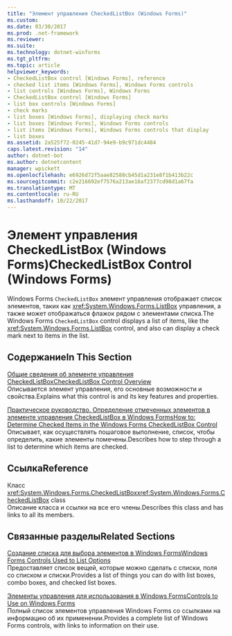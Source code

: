 ```yaml
---
title: "Элемент управления CheckedListBox (Windows Forms)"
ms.custom: 
ms.date: 03/30/2017
ms.prod: .net-framework
ms.reviewer: 
ms.suite: 
ms.technology: dotnet-winforms
ms.tgt_pltfrm: 
ms.topic: article
helpviewer_keywords:
- CheckedListBox control [Windows Forms], reference
- checked list items [Windows Forms], Windows Forms controls
- list controls [Windows Forms], Windows Forms
- CheckedListBox control [Windows Forms]
- list box controls [Windows Forms]
- check marks
- list boxes [Windows Forms], displaying check marks
- list boxes [Windows Forms], Windows Forms controls
- list items [Windows Forms], Windows Forms controls that display
- list boxes
ms.assetid: 2a525f72-0245-41d7-94e9-b9c971dc4484
caps.latest.revision: "14"
author: dotnet-bot
ms.author: dotnetcontent
manager: wpickett
ms.openlocfilehash: e6926d72f5aae82588cb45d1a231e8f1b413b22c
ms.sourcegitcommit: c2e216692ef7576a213ae16af2377cd98d1a67fa
ms.translationtype: MT
ms.contentlocale: ru-RU
ms.lasthandoff: 10/22/2017
---
```

# <a name="checkedlistbox-control-windows-forms"></a><span data-ttu-id="147f3-102">Элемент управления CheckedListBox (Windows Forms)</span><span class="sxs-lookup"><span data-stu-id="147f3-102">CheckedListBox Control (Windows Forms)</span></span>
<span data-ttu-id="147f3-103">Windows Forms `CheckedListBox` элемент управления отображает список элементов, таких как <xref:System.Windows.Forms.ListBox> управления, а также может отображаться флажок рядом с элементами списка.</span><span class="sxs-lookup"><span data-stu-id="147f3-103">The Windows Forms `CheckedListBox` control displays a list of items, like the <xref:System.Windows.Forms.ListBox> control, and also can display a check mark next to items in the list.</span></span>  
  
## <a name="in-this-section"></a><span data-ttu-id="147f3-104">Содержание</span><span class="sxs-lookup"><span data-stu-id="147f3-104">In This Section</span></span>  
 [<span data-ttu-id="147f3-105">Общие сведения об элементе управления CheckedListBox</span><span class="sxs-lookup"><span data-stu-id="147f3-105">CheckedListBox Control Overview</span></span>](../../../../docs/framework/winforms/controls/checkedlistbox-control-overview-windows-forms.md)  
 <span data-ttu-id="147f3-106">Описывается элемент управления, его основные возможности и свойства.</span><span class="sxs-lookup"><span data-stu-id="147f3-106">Explains what this control is and its key features and properties.</span></span>  
  
 [<span data-ttu-id="147f3-107">Практическое руководство. Определение отмеченных элементов в элементе управления CheckedListBox в Windows Forms</span><span class="sxs-lookup"><span data-stu-id="147f3-107">How to: Determine Checked Items in the Windows Forms CheckedListBox Control</span></span>](../../../../docs/framework/winforms/controls/how-to-determine-checked-items-in-the-windows-forms-checkedlistbox-control.md)  
 <span data-ttu-id="147f3-108">Описывает, как осуществлять пошаговое выполнение, список, чтобы определить, какие элементы помечены.</span><span class="sxs-lookup"><span data-stu-id="147f3-108">Describes how to step through a list to determine which items are checked.</span></span>  
  
## <a name="reference"></a><span data-ttu-id="147f3-109">Ссылка</span><span class="sxs-lookup"><span data-stu-id="147f3-109">Reference</span></span>  
 <span data-ttu-id="147f3-110">Класс <xref:System.Windows.Forms.CheckedListBox></span><span class="sxs-lookup"><span data-stu-id="147f3-110"><xref:System.Windows.Forms.CheckedListBox> class</span></span>  
 <span data-ttu-id="147f3-111">Описание класса и ссылки на все его члены.</span><span class="sxs-lookup"><span data-stu-id="147f3-111">Describes this class and has links to all its members.</span></span>  
  
## <a name="related-sections"></a><span data-ttu-id="147f3-112">Связанные разделы</span><span class="sxs-lookup"><span data-stu-id="147f3-112">Related Sections</span></span>  
 [<span data-ttu-id="147f3-113">Создание списка для выбора элементов в Windows Forms</span><span class="sxs-lookup"><span data-stu-id="147f3-113">Windows Forms Controls Used to List Options</span></span>](../../../../docs/framework/winforms/controls/windows-forms-controls-used-to-list-options.md)  
 <span data-ttu-id="147f3-114">Предоставляет список вещей, которые можно сделать с списки, поля со списком и списки.</span><span class="sxs-lookup"><span data-stu-id="147f3-114">Provides a list of things you can do with list boxes, combo boxes, and checked list boxes.</span></span>  
  
 [<span data-ttu-id="147f3-115">Элементы управления для использования в Windows Forms</span><span class="sxs-lookup"><span data-stu-id="147f3-115">Controls to Use on Windows Forms</span></span>](../../../../docs/framework/winforms/controls/controls-to-use-on-windows-forms.md)  
 <span data-ttu-id="147f3-116">Полный список элементов управления Windows Forms со ссылками на информацию об их применении.</span><span class="sxs-lookup"><span data-stu-id="147f3-116">Provides a complete list of Windows Forms controls, with links to information on their use.</span></span>
